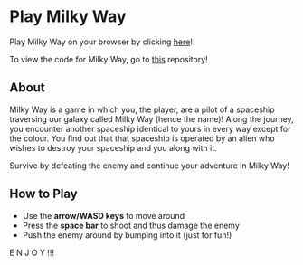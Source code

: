 # Play Milky Way

Play Milky Way on your browser by clicking [here](https://xyntechx.github.io/MilkyWay-Game/)!

To view the code for Milky Way, go to [this](https://github.com/xyntechx/MilkyWay) repository!

## About
Milky Way is a game in which you, the player, are a pilot of a spaceship traversing our galaxy called Milky Way (hence the name)! Along the journey, you encounter another spaceship identical to yours in every way except for the colour. You find out that that spaceship is operated by an alien who wishes to destroy your spaceship and you along with it.

Survive by defeating the enemy and continue your adventure in Milky Way!

## How to Play
- Use the **arrow/WASD keys** to move around
- Press the **space bar** to shoot and thus damage the enemy
- Push the enemy around by bumping into it (just for fun!)

E N J O Y !!!
